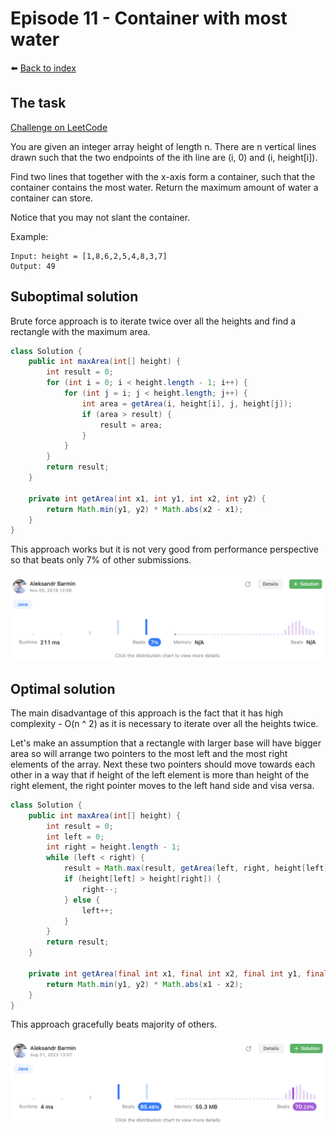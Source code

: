 # Episode 11 - Container with most water

⬅️ [Back to index](README.md)

## The task

[Challenge on LeetCode](https://leetcode.com/problems/container-with-most-water/)

You are given an integer array height of length n. There are n vertical lines drawn such that the two endpoints of the ith line are (i, 0) and (i, height[i]).

Find two lines that together with the x-axis form a container, such that the container contains the most water. Return the maximum amount of water a container can store.

Notice that you may not slant the container.

Example: 

```
Input: height = [1,8,6,2,5,4,8,3,7]
Output: 49
```

## Suboptimal solution

Brute force approach is to iterate twice over all the heights and find a rectangle with the maximum area. 

```java
class Solution {
    public int maxArea(int[] height) {
        int result = 0;
        for (int i = 0; i < height.length - 1; i++) {
            for (int j = i; j < height.length; j++) {
                int area = getArea(i, height[i], j, height[j]);
                if (area > result) {
                    result = area;
                }
            }
        }
        return result;
    }
    
    private int getArea(int x1, int y1, int x2, int y2) {
        return Math.min(y1, y2) * Math.abs(x2 - x1);
    }
}
```

This approach works but it is not very good from performance perspective so that beats only 7% of other submissions. 

![Not good](./images/e11-01.png)

## Optimal solution

The main disadvantage of this approach is the fact that it has high complexity - O(n ^ 2) as it is necessary to iterate over all the heights twice. 

Let's make an assumption that a rectangle with larger base will have bigger area so will arrange two pointers to the most left and the most right elements of the array. Next these two pointers should move towards each other in a way that if height of the left element is more than height of the right element, the right pointer moves to the left hand side and visa versa. 

```java
class Solution {
    public int maxArea(int[] height) {
        int result = 0;
        int left = 0; 
        int right = height.length - 1; 
        while (left < right) {
            result = Math.max(result, getArea(left, right, height[left], height[right]));
            if (height[left] > height[right]) {
                right--;
            } else {
                left++;
            }
        }
        return result; 
    }

    private int getArea(final int x1, final int x2, final int y1, final int y2) {
        return Math.min(y1, y2) * Math.abs(x1 - x2);
    }
}
```

This approach gracefully beats majority of others. 

![Beats 80%](./images/e11-02.png)